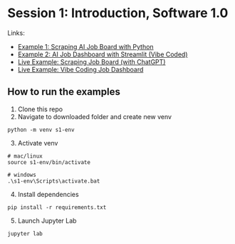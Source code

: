 # Session 1: Introduction, Software 1.0

Links:
- [Example 1: Scraping AI Job Board with Python](https://github.com/ShawhinT/AI-Builders-Bootcamp-4/blob/main/session-1/example_1-scrape_job_board.ipynb)
- [Example 2: AI Job Dashboard with Streamlit (Vibe Coded)](https://github.com/ShawhinT/AI-Builders-Bootcamp-4/blob/main/session-1/example_2-job_dashboard_vibed.py)
- [Live Example: Scraping Job Board (with ChatGPT)](https://github.com/ShawhinT/AI-Builders-Bootcamp-4/blob/main/session-1/example_live-job_board_scraper.ipynb)
- [Live Example: Vibe Coding Job Dashboard](https://github.com/ShawhinT/AI-Builders-Bootcamp-4/blob/main/session-1/example_live-ai_jobs_dashboard.py)

## How to run the examples

1. Clone this repo
2. Navigate to downloaded folder and create new venv
```
python -m venv s1-env
```
3. Activate venv
```
# mac/linux
source s1-env/bin/activate

# windows
.\s1-env\Scripts\activate.bat
```
4. Install dependencies
```
pip install -r requirements.txt
```
5. Launch Jupyter Lab
```
jupyter lab
```
